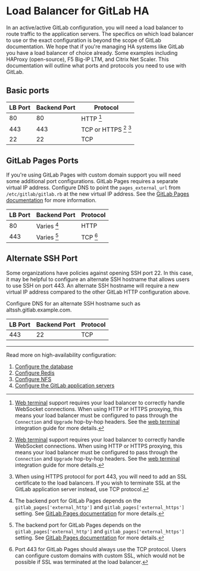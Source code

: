 # Load Balancer for GitLab HA

In an active/active GitLab configuration, you will need a load balancer to route
traffic to the application servers. The specifics on which load balancer to use
or the exact configuration is beyond the scope of GitLab documentation. We hope
that if you're managing HA systems like GitLab you have a load balancer of
choice already. Some examples including HAProxy (open-source), F5 Big-IP LTM,
and Citrix Net Scaler. This documentation will outline what ports and protocols
you need to use with GitLab.

## Basic ports

| LB Port | Backend Port | Protocol        |
| ------- | ------------ | --------------- |
| 80      | 80           | HTTP  [^1]      |
| 443     | 443          | TCP or HTTPS [^1] [^2] |
| 22      | 22           | TCP             |

## GitLab Pages Ports

If you're using GitLab Pages with custom domain support you will need some 
additional port configurations.
GitLab Pages requires a separate virtual IP address. Configure DNS to point the
`pages_external_url` from `/etc/gitlab/gitlab.rb` at the new virtual IP address. See the
[GitLab Pages documentation][gitlab-pages] for more information.

| LB Port | Backend Port | Protocol |
| ------- | ------------ | -------- |
| 80      | Varies [^3]  | HTTP     |
| 443     | Varies [^3]  | TCP [^4] |

## Alternate SSH Port

Some organizations have policies against opening SSH port 22. In this case,
it may be helpful to configure an alternate SSH hostname that allows users
to use SSH on port 443. An alternate SSH hostname will require a new virtual IP address
compared to the other GitLab HTTP configuration above.

Configure DNS for an alternate SSH hostname such as altssh.gitlab.example.com.

| LB Port | Backend Port | Protocol |
| ------- | ------------ | -------- |
| 443     | 22           | TCP      |

---

Read more on high-availability configuration:

1. [Configure the database](database.md)
1. [Configure Redis](redis.md)
1. [Configure NFS](nfs.md)
1. [Configure the GitLab application servers](gitlab.md)

[^1]: [Web terminal](../../ci/environments.md#web-terminals) support requires
      your load balancer to correctly handle WebSocket connections. When using
      HTTP or HTTPS proxying, this means your load balancer must be configured
      to pass through the `Connection` and `Upgrade` hop-by-hop headers. See the
      [web terminal](../integration/terminal.md) integration guide for
      more details.
[^2]: When using HTTPS protocol for port 443, you will need to add an SSL
      certificate to the load balancers. If you wish to terminate SSL at the
      GitLab application server instead, use TCP protocol.
[^3]: The backend port for GitLab Pages depends on the
      `gitlab_pages['external_http']` and `gitlab_pages['external_https']`
      setting. See [GitLab Pages documentation][gitlab-pages] for more details.
[^4]: Port 443 for GitLab Pages should always use the TCP protocol. Users can
      configure custom domains with custom SSL, which would not be possible
      if SSL was terminated at the load balancer.

[gitlab-pages]: ../pages/index.md
